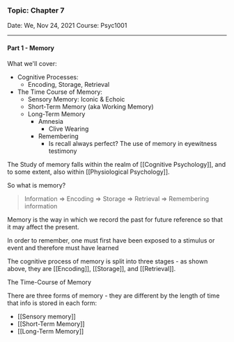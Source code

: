 ### Topic: Chapter 7
Date: We, Nov 24,  2021
Course: Psyc1001

--- 

#### Part 1 - Memory

What we'll cover:
- Cognitive Processes:
	- Encoding, Storage, Retrieval
- The Time Course of Memory:
	- Sensory Memory: Iconic & Echoic
	- Short-Term Memory (aka Working Memory)
	- Long-Term Memory
		- Amnesia
			- Clive Wearing
		- Remembering
			- Is recall always perfect? The use of memory in eyewitness testimony

The Study of memory falls within the realm of [[Cognitive Psychology]], and to some extent, also within [[Physiological Psychology]].

So what is memory?

> Information $\Rightarrow$ Encoding $\Rightarrow$ Storage $\Rightarrow$ Retrieval $\Rightarrow$ Remembering information 

Memory is the way in which we record the past for future reference so that it may affect the present.

In order to remember, one must first have been exposed to a stimulus or event and therefore must have learned

The cognitive process of memory is split into three stages - as shown above, they are [[Encoding]], [[Storage]], and [[Retrieval]].

The Time-Course of Memory

There are three forms of memory - they are different by the length of time that info is stored in each form:
- [[Sensory memory]] 
- [[Short-Term Memory]]
- [[Long-Term Memory]]